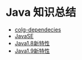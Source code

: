 # Java 知识总结

- [colg-dependecies](https://github.com/colg-cloud/Java/tree/master/colg/colg-dependencies)
- [JavaSE](https://github.com/colg-cloud/Java/tree/master/java)
- [Java1.8新特性](https://github.com/colg-cloud/Java/tree/master/java-1.8)
- [Java1.9新特性]()

